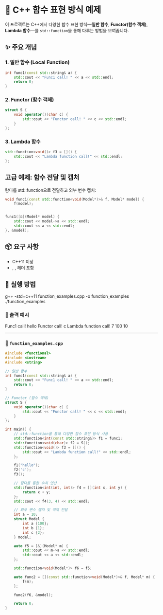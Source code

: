 # 🧠 C++ 함수 표현 방식 예제

이 프로젝트는 C++에서 다양한 함수 표현 방식—**일반 함수**, **Functor(함수 객체)**, **Lambda 함수**—를 `std::function`을 통해 다루는 방법을 보여줍니다.

## ✨ 주요 개념

### 1. 일반 함수 (Local Function)
```cpp
int func1(const std::string& a) {
    std::cout << "Func1 call! " << a << std::endl;
    return 0;
}
```

### 2. Functor (함수 객체)
```cpp
struct S {
    void operator()(char c) {
        std::cout << "Functor call! " << c << std::endl;
    }
};
```

### 3. Lambda 함수
```cpp
std::function<void()> f3 = []() {
    std::cout << "Lambda function call!" << std::endl;
};
```

## 고급 예제: 함수 전달 및 캡처
람다를 std::function으로 전달하고 외부 변수 캡처:

```cpp
void func1(const std::function<void(Model*)>& f, Model* model) {
    f(model);


func1([&](Model* model) {
    std::cout << model->a << std::endl;
    std::cout << a << std::endl;
}, &model);
```

## 📦 요구 사항
- C++11 이상
- <functional>, <iostream>, <string> 헤더 포함

## 🚀 실행 방법
g++ -std=c++11 function_examples.cpp -o function_examples
./function_examples


### 📌 출력 예시
Func1 call! hello
Functor call! c
Lambda function call!
7
100
10

---

### 📄 `function_examples.cpp`

```cpp
#include <functional>
#include <iostream>
#include <string>

// 일반 함수
int func1(const std::string& a) {
    std::cout << "Func1 call! " << a << std::endl;
    return 0;
}

// Functor (함수 객체)
struct S {
    void operator()(char c) {
        std::cout << "Functor call! " << c << std::endl;
    }
};

int main() {
    // std::function을 통해 다양한 함수 표현 방식 사용
    std::function<int(const std::string&)> f1 = func1;
    std::function<void(char)> f2 = S();
    std::function<void()> f3 = []() {
        std::cout << "Lambda function call!" << std::endl;
    };

    f1("hello");
    f2('c');
    f3();

    // 람다를 통한 수치 연산
    std::function<int(int, int)> f4 = [](int x, int y) {
        return x + y;
    };
    std::cout << f4(3, 4) << std::endl;

    // 외부 변수 캡처 및 객체 전달
    int a = 10;
    struct Model {
        int a {100};
        int b {1};
        int c {2};
    } model;

    auto f5 = [&](Model* m) {
        std::cout << m->a << std::endl;
        std::cout << a << std::endl;
    };

    std::function<void(Model*)> f6 = f5;

    auto func2 = [](const std::function<void(Model*)>& f, Model* m) {
        f(m);
    };

    func2(f6, &model);

    return 0;
}
```
